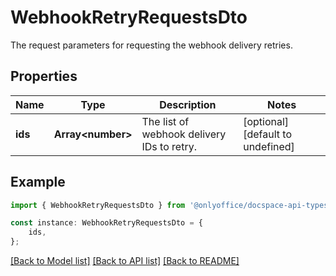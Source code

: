 # WebhookRetryRequestsDto

The request parameters for requesting the webhook delivery retries.

## Properties

Name | Type | Description | Notes
------------ | ------------- | ------------- | -------------
**ids** | **Array&lt;number&gt;** | The list of webhook delivery IDs to retry. | [optional] [default to undefined]

## Example

```typescript
import { WebhookRetryRequestsDto } from '@onlyoffice/docspace-api-typescript';

const instance: WebhookRetryRequestsDto = {
    ids,
};
```

[[Back to Model list]](../README.md#documentation-for-models) [[Back to API list]](../README.md#documentation-for-api-endpoints) [[Back to README]](../README.md)
